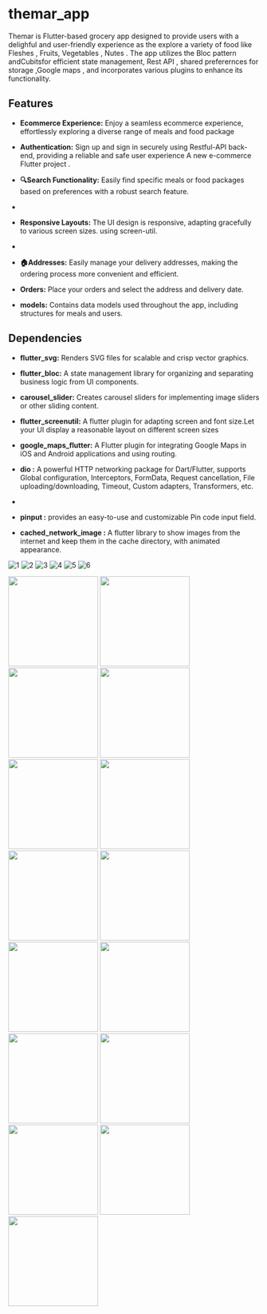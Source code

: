 # themar_app
Themar is Flutter-based grocery app designed to provide users with a delighful and user-friendly experience as the explore a variety of food like Fleshes , Fruits, Vegetables , Nutes . The app utilizes the Bloc pattern andCubitsfor efficient state management, Rest API , shared preferernces for storage ,Google maps , and incorporates various plugins to enhance its functionality. 

## Features


- **Ecommerce Experience:** Enjoy a seamless ecommerce experience, effortlessly exploring a diverse range of meals and food package
- **Authentication:** Sign up and sign in securely using Restful-API back-end, providing a reliable and safe user experience
A new e-commerce Flutter project .

- **🔍Search Functionality:** Easily find specific meals or food packages based on preferences with a robust search feature.
- 
 - **Responsive Layouts:** The UI design is responsive, adapting gracefully to various screen sizes. using screen-util.
 - 
- **🏠Addresses:** Easily manage your delivery addresses, making the ordering process more convenient and efficient.

- **Orders:** Place your orders and select the address and delivery date.
 
- **models:** Contains data models used throughout the app, including structures for meals and users.



## Dependencies

- **flutter_svg:** Renders SVG files for scalable and crisp vector graphics.


- **flutter_bloc:** A state management library for organizing and separating business logic from UI components.

- **carousel_slider:** Creates carousel sliders for implementing image sliders or other sliding content.

- **flutter_screenutil:** A flutter plugin for adapting screen and font size.Let your UI display a reasonable layout on different screen sizes

 

 - **google_maps_flutter:** A Flutter plugin for integrating Google Maps in iOS and Android applications and using routing.
 
 - **dio :** A powerful HTTP networking package for Dart/Flutter, supports Global configuration, Interceptors, FormData, Request cancellation, File uploading/downloading, Timeout, Custom adapters, Transformers, etc.

 - 
 - **pinput :** provides an easy-to-use and customizable Pin code input field.
   

 - **cached_network_image :** A flutter library to show images from the internet and keep them in the cache directory, with animated appearance.


![1](https://github.com/Husseinabozina/themar/assets/55768857/a3ecf828-0116-4cf2-9850-0740519087ff)
![2](https://github.com/Husseinabozina/themar/assets/55768857/3322dbac-3af8-4d83-adad-de4b3b861e26)
![3](https://github.com/Husseinabozina/themar/assets/55768857/2f15ddda-118d-472a-98c5-0d558296b221)
![4](https://github.com/Husseinabozina/themar/assets/55768857/b09a06e1-c4f7-4957-a4e1-8c22019b5f95)
![5](https://github.com/Husseinabozina/themar/assets/55768857/5226e9eb-c18d-4ed5-8e11-692820bf108d)
![6](https://github.com/Husseinabozina/themar/assets/55768857/386b5f46-dc4a-4f52-8628-aa532a37b113)

</p>
<p float="left">
 <img src="https://github.com/Husseinabozina/themar/assets/55768857/a3ecf828-0116-4cf2-9850-0740519087ff" width="180"/>
  <img src="https://github.com/mo7amedaliEbaid/nibbles-ecommerce-complex-ui/blob/1cde5c679967f75e26e53560a374ead1a65b6ccc/screenshots/homeupd2.jpg" width="180"/>
  <img src="https://github.com/mo7amedaliEbaid/nibbles-ecommerce-complex-ui/blob/e3c1e25bc5f72b7abf378f1daebedd884cd757df/screenshots/categories.jpg" width="180"/>
  <img src="https://github.com/mo7amedaliEbaid/nibbles-ecommerce-complex-ui/blob/1cde5c679967f75e26e53560a374ead1a65b6ccc/screenshots/profile.jpg" width="180"/>
 <img src="https://github.com/mo7amedaliEbaid/nibbles-ecommerce-complex-ui/blob/cac9447485e531c6bd9982e36a7194a39435540e/screenshots/intro.jpg" width="180"/> 
 <img src="https://github.com/mo7amedaliEbaid/nibbles-ecommerce-complex-ui/blob/b02c61118bd41ef9a4fb08dc7ac9a98466844903/screenshots/mealdetails2.jpg" width="180"/>
 <img src="https://github.com/mo7amedaliEbaid/nibbles-ecommerce-complex-ui/blob/5ce0e278b1426f8b49bc51c0f75a24bcfc441c03/screenshots/more.jpg" width="180"/>
 <img src="https://github.com/mo7amedaliEbaid/nibbles-ecommerce-complex-ui/blob/3617d16f57339b8af23d45d15a681903c08ee88e/screenshots/contactscr.jpg" width="180"/>
  <img src="https://github.com/mo7amedaliEbaid/nibbles-ecommerce-complex-ui/blob/25e1b1610d13a610deb75a3f2552d4fe31db49a0/screenshots/mealsbycat.jpg" width="180"/>
  <img src="https://github.com/mo7amedaliEbaid/nibbles-ecommerce-complex-ui/blob/6fba63ae361814d9a76491e2fe5cf3eca53abd99/screenshots/signup.jpg" width="180"/>
  <img src="https://github.com/mo7amedaliEbaid/nibbles-ecommerce-complex-ui/blob/25e1b1610d13a610deb75a3f2552d4fe31db49a0/screenshots/search.jpg" width="180"/>
  <img src="https://github.com/mo7amedaliEbaid/nibbles-ecommerce-complex-ui/blob/5ce0e278b1426f8b49bc51c0f75a24bcfc441c03/screenshots/offers.jpg" width="180"/>
  <img src="https://github.com/mo7amedaliEbaid/nibbles-ecommerce-complex-ui/blob/90fa0050dfa4fe6819ca3058c4ebc6defe1b16cf/screenshots/ads.jpg" width="180"/>
  <img src="https://github.com/mo7amedaliEbaid/nibbles-ecommerce-complex-ui/blob/1cde5c679967f75e26e53560a374ead1a65b6ccc/screenshots/packages.jpg" width="180"/>
  <img src="https://github.com/mo7amedaliEbaid/nibbles-ecommerce-complex-ui/blob/6442a79d60c09586d6ab9031a00458584971fb06/screenshots/searchnotfound.jpg" width="180"/>



